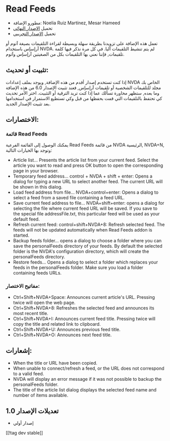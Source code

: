 # Read Feeds #

* مطورو الإضافة: Noelia Ruiz Martínez, Mesar Hameed
* تحميل [الإصدار النهائي][2]
* تحميل [الإصدار التجريبي][1]

تعمل هذه الإضافة على تزويدنا بطريقة سهلة وبسيطة لقراءة التلقيمات بصيغة آتوم
أو آرإسإس باستخدام NVDA. لم يتم تنشيط التلقيمات آليا. في كل مرة نذكر فيها
كلمة تلقيمات, فإننا نعني بها التلقيمات بكل من الصغيتين آرإسإس وآتوم.

## تثبيت أو تحديث: ##

إذا كنت تستخدم إصدار أقدم من هذه الإضافة, ويوجد بملف إعدادات NVDA الخاص بك
مجلد للتلقيمات الشخصية أو تلقيمات آرإسإس, فعند تثبيت الإصدار 6.0 من هذه
الإضافة وما بعده, ستظهر محاورة تسألك عما إذا كنت تريد الترقية أو
التثبيت. اختر الأمر تحديث كي تحتفظ بالتلقيمات التي قمت بحفظها من قبل وكي
تستطيع الاستمرار في استخدامها بعد تثبيت الإصدار الجديد.

## الاختصارات: ##

### قائمة Read Feeds ###

يمكنك الوصول إلى القائمة الفرعية Read Feeds من قائمة NVDA الرئيسية, NVDA+N,
وتوجد بها الخيارات التالية:

*	 Article list... Presents the article list from your current feed. Select
   the article you want to read and press OK button to open the
   corresponding page in your browser.
*	 Temporary feed address... control + NVDA + shift + enter: Opens a dialog
   for typing a new URL to select another feed. The current URL will be
   shown in this dialog.
*	 Load feed address from file... NVDA+control+enter: Opens a dialog to
   select a feed from a saved file containing a feed URL.
*	 Save current feed address to file... NVDA+shift+enter: opens a dialog for
   selecting the file where current feed URL will be saved. If you save to
   the special file addressFile.txt, this particular feed will be used as
   your default feed.
*	 Refresh current feed: control+shift+NVDA+8: Refresh selected feed. The
   feeds will not be updated automatically when Read Feeds addon is started.
*	 Backup feeds folder... opens a dialog to choose a folder where you can
   save the personalFeeds directory of your feeds. By default the selected
   folder is the NVDA's configuration directory, which will create the
   personalFeeds directory.
*	 Restore feeds... Opens a dialog to select a folder which replaces your
   feeds in the personalFeeds folder. Make sure you load a folder containing
   feeds URLs.

### مفاتيح الاختصار: ###

*	 Ctrl+Shift+NVDA+Space: Announces current article's URL. Pressing twice
   will open the web page.
*	 Ctrl+Shift+NVDA+8: Refreshes the selected feed and announces its most
   recent title.
*	 Ctrl+Shift+NVDA+I: Announces current feed title. Pressing twice will copy
   the title and related link to clipboard.
*	 Ctrl+Shift+NVDA+U: Announces previous feed title.
*	 Ctrl+Shift+NVDA+O: Announces next feed title.

## إشعارات: ##

*	 When the title or URL have been copied.
*	 When unable to connect/refresh a feed, or the URL does not correspond to
   a valid feed.
*	 NVDA will display an error message if it was not possible to backup the
   personalFeeds folder.
*	 The title of the article list dialog displays the selected feed name and
   number of items available.

## تعديلات الإصدار 1.0 ##
*	 إصدار أولي

[[!tag dev stable]]

[1]: http://addons.nvda-project.org/files/get.php?file=rf-dev

[2]: http://addons.nvda-project.org/files/get.php?file=rf

